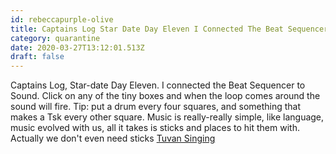 ```yaml
---
id: rebeccapurple-olive
title: Captains Log Star Date Day Eleven I Connected The Beat Sequencer To Sound Click On Any Of The Tiny Boxes And When The Loop Co
category: quarantine
date: 2020-03-27T13:12:01.513Z
draft: false
---
```


Captains Log, Star-date Day Eleven. I connected the Beat Sequencer to Sound. Click on any of the tiny boxes and when the loop comes around the sound will fire. Tip: put a drum every four squares, and something that makes a Tsk every other square. Music is really-really simple, like language, music evolved with us, all it takes is sticks and places to hit them with. Actually we don't even need sticks [Tuvan Singing][1]

[1]: https://youtu.be/V76psBrEypg?t=611